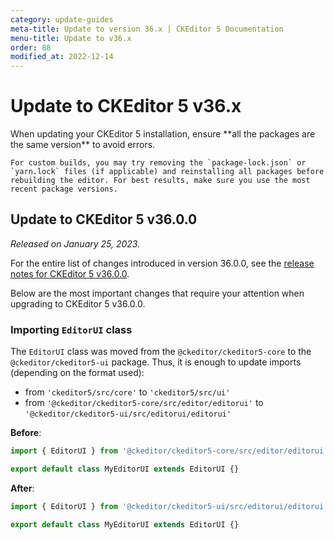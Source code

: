 ```yaml
---
category: update-guides
meta-title: Update to version 36.x | CKEditor 5 Documentation
menu-title: Update to v36.x
order: 88
modified_at: 2022-12-14
---
```


# Update to CKEditor&nbsp;5 v36.x

<info-box>
	When updating your CKEditor&nbsp;5 installation, ensure **all the packages are the same version** to avoid errors.

	For custom builds, you may try removing the `package-lock.json` or `yarn.lock` files (if applicable) and reinstalling all packages before rebuilding the editor. For best results, make sure you use the most recent package versions.
</info-box>

## Update to CKEditor&nbsp;5 v36.0.0

_Released on January 25, 2023._

For the entire list of changes introduced in version 36.0.0, see the [release notes for CKEditor&nbsp;5 v36.0.0](https://github.com/ckeditor/ckeditor5/releases/tag/v36.0.0).

Below are the most important changes that require your attention when upgrading to CKEditor&nbsp;5 v36.0.0.

### Importing `EditorUI` class

The `EditorUI` class was moved from the `@ckeditor/ckeditor5-core` to the `@ckeditor/ckeditor5-ui` package. Thus, it is enough to update imports (depending on the format used):

* from `'ckeditor5/src/core'` to `'ckeditor5/src/ui'`
* from `'@ckeditor/ckeditor5-core/src/editor/editorui'` to `'@ckeditor/ckeditor5-ui/src/editorui/editorui'`

**Before**:

```js
import { EditorUI } from '@ckeditor/ckeditor5-core/src/editor/editorui';

export default class MyEditorUI extends EditorUI {}
```

**After**:

```js
import { EditorUI } from '@ckeditor/ckeditor5-ui/src/editorui/editorui';

export default class MyEditorUI extends EditorUI {}
```
